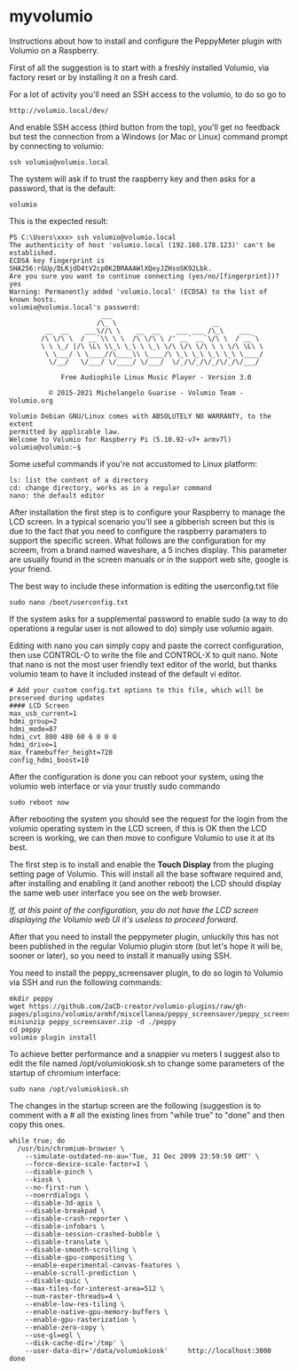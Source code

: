 # myvolumio

Instructions about how to install and configure the PeppyMeter plugin with Volumio on a Raspberry.

First of all the suggestion is to start with a freshly installed Volumio, via factory reset or by installing it on a fresh card.

For a lot of activity you'll need an SSH access to the volumio, to do so go to
```
http://volumio.local/dev/
```
And enable SSH access (third button from the top), you'll get no feedback but test the connection from a Windows (or Mac or Linux) command prompt by connecting to volumio:
```
ssh volumio@volumio.local
```
The system will ask if to trust the raspberry key and then asks for a password, that is the default:
```
volumio
```

This is the expected result:
```
PS C:\Users\xxx> ssh volumio@volumio.local
The authenticity of host 'volumio.local (192.168.178.123)' can't be established.
ECDSA key fingerprint is SHA256:rGUp/DLKjdD4tV2cp0K2BRAAAWlXQeyJZHsoSK92Lbk.
Are you sure you want to continue connecting (yes/no/[fingerprint])? yes
Warning: Permanently added 'volumio.local' (ECDSA) to the list of known hosts.
volumio@volumio.local's password:
                       ___
                      /\_ \                        __
         __  __    ___\//\ \    __  __    ___ ___ /\_\    ___
        /\ \/\ \  / __`\\ \ \  /\ \/\ \ /' __` __`\/\ \  / __`\
        \ \ \_/ |/\ \L\ \\_\ \_\ \ \_\ \/\ \/\ \/\ \ \ \/\ \L\ \
         \ \___/ \ \____//\____\\ \____/\ \_\ \_\ \_\ \_\ \____/
          \/__/   \/___/ \/____/ \/___/  \/_/\/_/\/_/\/_/\/___/

             Free Audiophile Linux Music Player - Version 3.0

          © 2015-2021 Michelangelo Guarise - Volumio Team - Volumio.org

Volumio Debian GNU/Linux comes with ABSOLUTELY NO WARRANTY, to the extent
permitted by applicable law.
Welcome to Volumio for Raspberry Pi (5.10.92-v7+ armv7l)
volumio@volumio:~$
```

Some useful commands if you're not accustomed to Linux platform:

```
ls: list the content of a directory
cd: change directory, works as in a regular command
nano: the default editor
```

After installation the first step is to configure your Raspberry to manage the LCD screen. In a typical scenario you'll see a gibberish screen but this is due to the fact that you need to configure the raspberry paramaters to support the specific screen. What follows are the configuration for my screem, from a brand named waveshare, a 5 inches display. This parameter are usually found in the screen manuals or in the support web site, google is your friend.

The best way to include these information is editing the userconfig.txt file

```
sudo nano /boot/userconfig.txt
```
If the system asks for a supplemental password to enable sudo (a way to do operations a regular user is not allowed to do) simply use volumio again.

Editing with nano you can simply copy and paste the correct configuration, then use CONTROL-O to write the file and CONTROL-X to quit nano. Note that nano is not the most user friendly text editor of the world, but thanks volumio team to have it included instead of the default vi editor.

```
# Add your custom config.txt options to this file, which will be preserved during updates
#### LCD Screen
max_usb_current=1
hdmi_group=2
hdmi_mode=87
hdmi_cvt 800 480 60 6 0 0 0
hdmi_drive=1
max_framebuffer_height=720
config_hdmi_boost=10
```
After the configuration is done you can reboot your system, using the volumio web interface or via your trustly sudo commando
```
sudo reboot now
```
After rebooting the system you should see the request for the login from the volumio operating system in the LCD screen, if this is OK then the LCD screen is working, we can then move to configure Volumio to use it at its best.

The first step is to install and enable the **Touch Display** from the pluging setting page of Volumio. This will install all the base software required and, after installing and enabling it (and another reboot) the LCD should display the same web user interface you see on the web browser.

*If, at this point of the configuration, you do not have the LCD screen displaying the Volumio web UI it's useless to proceed forward.*

After that you need to install the peppymeter plugin, unluckily this has not been published in the regular Volumio plugin store (but let's hope it will be, sooner or later), so you need to install it manually using SSH.

You need to install the peppy_screensaver plugin, to do so login to Volumio via SSH and run the following commands:
```
mkdir peppy
wget https://github.com/2aCD-creator/volumio-plugins/raw/gh-pages/plugins/volumio/armhf/miscellanea/peppy_screensaver/peppy_screensaver.zip
miniunzip peppy_screensaver.zip -d ./peppy
cd peppy
volumio plugin install
```
To achieve better performance and a snappier vu meters I suggest also to edit the file named /opt/volumiokiosk.sh to change some parameters of the startup of chromium interface:

```
sudo nano /opt/volumiokiosk.sh
```

The changes in the startup screen are the following (suggestion is to comment with a # all the existing lines from "while true" to "done" and then copy this ones.

```
while true; do
  /usr/bin/chromium-browser \
    --simulate-outdated-no-au='Tue, 31 Dec 2099 23:59:59 GMT' \
    --force-device-scale-factor=1 \
    --disable-pinch \
    --kiosk \
    --no-first-run \
    --noerrdialogs \
    --disable-3d-apis \
    --disable-breakpad \
    --disable-crash-reporter \
    --disable-infobars \
    --disable-session-crashed-bubble \
    --disable-translate \
    --disable-smooth-scrolling \
    --disable-gpu-compositing \
    --enable-experimental-canvas-features \
    --enable-scroll-prediction \
    --disable-quic \
    --max-tiles-for-interest-area=512 \
    --num-raster-threads=4 \
    --enable-low-res-tiling \
    --enable-native-gpu-memory-buffers \
    --enable-gpu-rasterization \
    --enable-zero-copy \
    --use-gl=egl \
    --disk-cache-dir='/tmp' \
    --user-data-dir='/data/volumiokiosk'     http://localhost:3000
done
```

